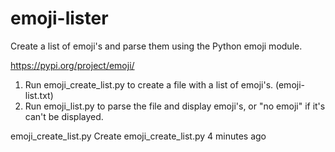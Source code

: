 # emoji-lister

Create a list of emoji's and parse them using the Python emoji module.

https://pypi.org/project/emoji/

1) Run emoji_create_list.py to create a file with a list of emoji's. (emoji-list.txt)
2) Run emoji_list.py to parse the file and display emoji's, or "no emoji" if it's can't be displayed.

emoji_create_list.py	Create emoji_create_list.py	4 minutes ago

